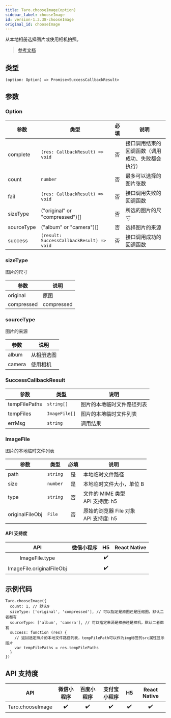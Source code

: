 ```yaml
---
title: Taro.chooseImage(option)
sidebar_label: chooseImage
id: version-1.3.38-chooseImage
original_id: chooseImage
---
```


从本地相册选择图片或使用相机拍照。

> [参考文档](https://developers.weixin.qq.com/miniprogram/dev/api/media/image/wx.chooseImage.html)

## 类型

```tsx
(option: Option) => Promise<SuccessCallbackResult>
```

## 参数

### Option

| 参数 | 类型 | 必填 | 说明 |
| --- | --- | :---: | --- |
| complete | `(res: CallbackResult) => void` | 否 | 接口调用结束的回调函数（调用成功、失败都会执行） |
| count | `number` | 否 | 最多可以选择的图片张数 |
| fail | `(res: CallbackResult) => void` | 否 | 接口调用失败的回调函数 |
| sizeType | ("original" or "compressed")[] | 否 | 所选的图片的尺寸 |
| sourceType | ("album" or "camera")[] | 否 | 选择图片的来源 |
| success | `(result: SuccessCallbackResult) => void` | 否 | 接口调用成功的回调函数 |

### sizeType

图片的尺寸

| 参数 | 说明 |
| --- | --- |
| original | 原图 |
| compressed | compressed |

### sourceType

图片的来源

| 参数 | 说明 |
| --- | --- |
| album | 从相册选图 |
| camera | 使用相机 |

### SuccessCallbackResult

| 参数 | 类型 | 说明 |
| --- | --- | --- |
| tempFilePaths | `string[]` | 图片的本地临时文件路径列表 |
| tempFiles | `ImageFile[]` | 图片的本地临时文件列表 |
| errMsg | `string` | 调用结果 |

### ImageFile

图片的本地临时文件列表

| 参数 | 类型 | 必填 | 说明 |
| --- | --- | :---: | --- |
| path | `string` | 是 | 本地临时文件路径 |
| size | `number` | 是 | 本地临时文件大小，单位 B |
| type | `string` | 否 | 文件的 MIME 类型<br />API 支持度: h5 |
| originalFileObj | `File` | 否 | 原始的浏览器 File 对象<br />API 支持度: h5 |

#### API 支持度

| API | 微信小程序 | H5 | React Native |
| :---: | :---: | :---: | :---: |
| ImageFile.type |  | ✔️ |  |
| ImageFile.originalFileObj |  | ✔️ |  |

## 示例代码

```tsx
Taro.chooseImage({
  count: 1, // 默认9
  sizeType: ['original', 'compressed'], // 可以指定是原图还是压缩图，默认二者都有
  sourceType: ['album', 'camera'], // 可以指定来源是相册还是相机，默认二者都有
  success: function (res) {
    // 返回选定照片的本地文件路径列表，tempFilePath可以作为img标签的src属性显示图片
    var tempFilePaths = res.tempFilePaths
  }
})
```

## API 支持度

| API | 微信小程序 | 百度小程序 | 支付宝小程序 | H5 | React Native |
| :---: | :---: | :---: | :---: | :---: | :---: |
| Taro.chooseImage | ✔️ | ✔️ | ✔️ | ✔️ | ✔️ |
